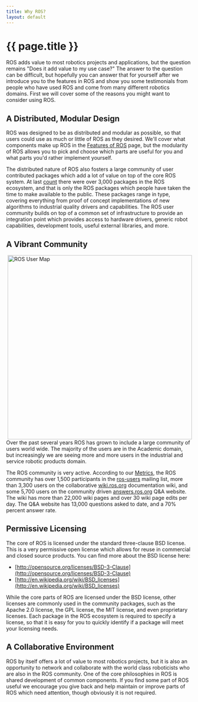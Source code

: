 ```yaml
---
title: Why ROS?
layout: default
---
```


# {{ page.title }}

ROS adds value to most robotics projects and applications, but the question remains "Does it add value to my use case?" The answer to the question can be difficult, but hopefully you can answer that for yourself after we introduce you to the features in ROS and show you some testimonials from people who have used ROS and come from many different robotics domains. First we will cover some of the reasons you might want to consider using ROS.

## A Distributed, Modular Design

ROS was designed to be as distributed and modular as possible, so that users could use as much or little of ROS as they desired. We'll cover what components make up ROS in the [Features of ROS](/features) page, but the modularity of ROS allows you to pick and choose which parts are useful for you and what parts you'd rather implement yourself.

The distributed nature of ROS also fosters a large community of user contributed packages which add a lot of value on top of the core ROS system. At last [count](http://wiki.ros.org/Metrics) there were over 3,000 packages in the ROS ecosystem, and that is only the ROS packages which people have taken the time to make available to the public. These packages range in type, covering everything from proof of concept implementations of new algorithms to industrial quality drivers and capabilities. The ROS user community builds on top of a common set of infrastructure to provide an integration point which provides access to hardware drivers, generic robot capabilities, development tools, useful external libraries, and more.

## A Vibrant Community

<img src="{{ site.baseurl }}/img/user_map.png" style="float: right; width: 500px;" alt="ROS User Map" />

Over the past several years ROS has grown to include a large community of users world wide. The majority of the users are in the Academic domain, but increasingly we are seeing more and more users in the industrial and service robotic products domain.

The ROS community is very active. According to our [Metrics](http://wiki.ros.org/Metrics), the ROS community has over 1,500 participants in the [ros-users](mailto:ros-users@code.ros.org) mailing list, more than 3,300 users on the collaborative [wiki.ros.org](wiki.ros.org) documentation wiki, and some 5,700 users on the community driven [answers.ros.org](answers.ros.org) Q&A website. The wiki has more than 22,000 wiki pages and over 30 wiki page edits per day. The Q&A website has 13,000 questions asked to date, and a 70% percent answer rate.

## Permissive Licensing

The core of ROS is licensed under the standard three-clause BSD license. This is a very permissive open license which allows for reuse in commercial and closed source products. You can find more about the BSD license here:

- [http://opensource.org/licenses/BSD-3-Clause](http://opensource.org/licenses/BSD-3-Clause)
- [http://en.wikipedia.org/wiki/BSD_licenses](http://en.wikipedia.org/wiki/BSD_licenses)

While the core parts of ROS are licensed under the BSD license, other licenses are commonly used in the community packages, such as the Apache 2.0 license, the GPL license, the MIT license, and even proprietary licenses. Each package in the ROS ecosystem is required to specify a license, so that it is easy for you to quickly identify if a package will meet your licensing needs.

## A Collaborative Environment

ROS by itself offers a lot of value to most robotics projects, but it is also an opportunity to network and collaborate with the world class roboticists who are also in the ROS community. One of the core philosophies in ROS is shared development of common components. If you find some part of ROS useful we encourage you give back and help maintain or improve parts of ROS which need attention, though obviously it is not required.
